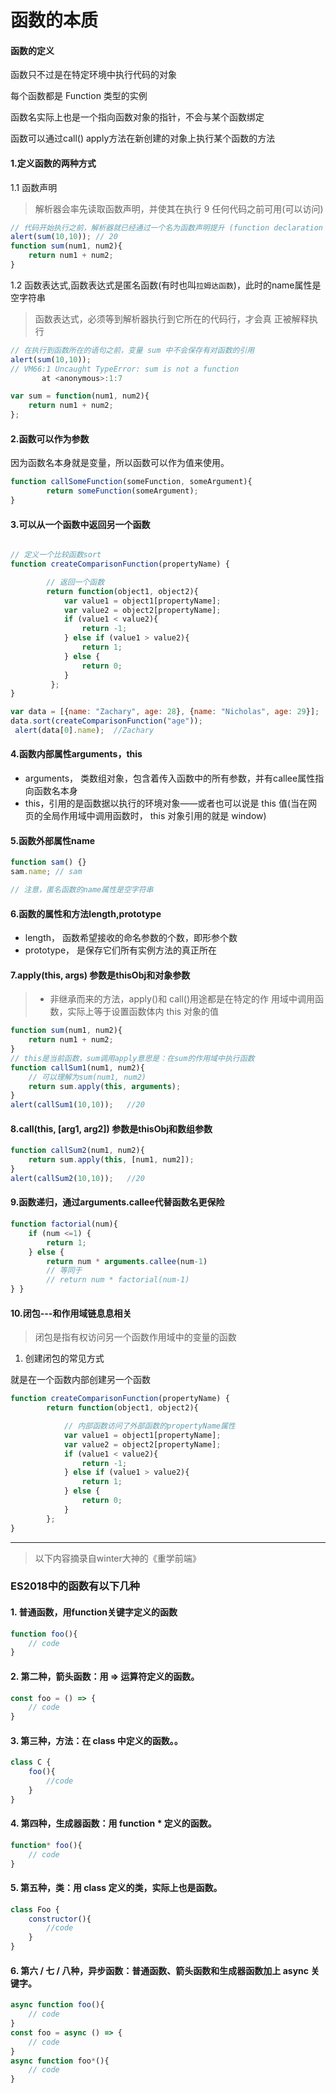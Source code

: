 函数的本质
=====
#### 函数的定义
函数只不过是在特定环境中执行代码的对象

每个函数都是 Function 类型的实例

函数名实际上也是一个指向函数对象的指针，不会与某个函数绑定

函数可以通过call() apply方法在新创建的对象上执行某个函数的方法


#### 1.定义函数的两种方式
1.1 函数声明
> 解析器会率先读取函数声明，并使其在执行 9 任何代码之前可用(可以访问)
```javascript
// 代码开始执行之前，解析器就已经通过一个名为函数声明提升 (function declaration hoisting)的过程，读取并将函数声明添加到执行环境中
alert(sum(10,10)); // 20
function sum(num1, num2){
    return num1 + num2;
}

```


1.2 函数表达式,函数表达式是匿名函数(有时也叫`拉姆达函数`)，此时的name属性是空字符串
> 函数表达式，必须等到解析器执行到它所在的代码行，才会真 正被解释执行
```javascript
// 在执行到函数所在的语句之前，变量 sum 中不会保存有对函数的引用
alert(sum(10,10));
// VM66:1 Uncaught TypeError: sum is not a function
       at <anonymous>:1:7

var sum = function(num1, num2){
    return num1 + num2;
};
```


#### 2.函数可以作为参数
因为函数名本身就是变量，所以函数可以作为值来使用。
```javascript
function callSomeFunction(someFunction, someArgument){
        return someFunction(someArgument);
}
```

#### 3.可以从一个函数中返回另一个函数
```javascript

// 定义一个比较函数sort
function createComparisonFunction(propertyName) {

        // 返回一个函数
        return function(object1, object2){
            var value1 = object1[propertyName];
            var value2 = object2[propertyName];
            if (value1 < value2){
                return -1;
            } else if (value1 > value2){
                return 1;
            } else {
                return 0;
            }
         };
}

var data = [{name: "Zachary", age: 28}, {name: "Nicholas", age: 29}];
data.sort(createComparisonFunction("age"));
 alert(data[0].name);  //Zachary
```

#### 4.函数内部属性arguments，this
- arguments， 类数组对象，包含着传入函数中的所有参数，并有callee属性指向函数名本身
- this，引用的是函数据以执行的环境对象——或者也可以说是 this 值(当在网页的全局作用域中调用函数时， this 对象引用的就是 window)

#### 5.函数外部属性name
```javascript
function sam() {}
sam.name; // sam

// 注意，匿名函数的name属性是空字符串
```

#### 6.函数的属性和方法length,prototype
- length， 函数希望接收的命名参数的个数，即形参个数
- prototype， 是保存它们所有实例方法的真正所在

#### 7.apply(this, args) 参数是thisObj和对象参数
> - 非继承而来的方法，apply()和 call()用途都是在特定的作 用域中调用函数，实际上等于设置函数体内 this 对象的值

```javascript
function sum(num1, num2){
    return num1 + num2;
}
// this是当前函数，sum调用apply意思是：在sum的作用域中执行函数
function callSum1(num1, num2){
    // 可以理解为sum(num1, num2)
    return sum.apply(this, arguments);
}
alert(callSum1(10,10));   //20
```
#### 8.call(this, [arg1, arg2]) 参数是thisObj和数组参数

```javascript
function callSum2(num1, num2){
    return sum.apply(this, [num1, num2]);
}
alert(callSum2(10,10));   //20
```

#### 9.函数递归，通过arguments.callee代替函数名更保险
```javascript
function factorial(num){
    if (num <=1) {
        return 1;
    } else {
        return num * arguments.callee(num-1)
        // 等同于
        // return num * factorial(num-1)
} }
```

#### 10.闭包---和作用域链息息相关
> 闭包是指有权访问另一个函数作用域中的变量的函数

1. 创建闭包的常见方式

就是在一个函数内部创建另一个函数
```javascript
function createComparisonFunction(propertyName) {
        return function(object1, object2){

            // 内部函数访问了外部函数的propertyName属性
            var value1 = object1[propertyName];
            var value2 = object2[propertyName];
            if (value1 < value2){
                return -1;
            } else if (value1 > value2){
                return 1;
            } else {
                return 0;
            }
        };
}
```

--------
> 以下内容摘录自winter大神的《重学前端》

### ES2018中的函数有以下几种

#### 1. 普通函数，用function关键字定义的函数

```javascript
function foo(){
    // code
}
```

#### 2. 第二种，箭头函数：用 => 运算符定义的函数。
```javascript
const foo = () => {
    // code
}
```

#### 3. 第三种，方法：在 class 中定义的函数。。
```javascript
class C {
    foo(){
        //code
    }
}

```

#### 4. 第四种，生成器函数：用 function * 定义的函数。
```javascript
function* foo(){
    // code
}
```

#### 5. 第五种，类：用 class 定义的类，实际上也是函数。
```javascript
class Foo {
    constructor(){
        //code
    }
}
```

#### 6. 第六 / 七 / 八种，异步函数：普通函数、箭头函数和生成器函数加上 async 关键字。
```javascript
async function foo(){
    // code
}
const foo = async () => {
    // code
}
async function foo*(){
    // code
}

```

